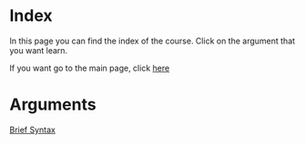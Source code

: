# Index
In this page you can find the index of the course. Click on the argument that you want learn.

If you want go to the main page, click [here](https://fededev01.github.io/Learn-Python)

# Arguments
[Brief Syntax](https://fededev01.github.io/Learn-Python/ch01_brief-syntax)
